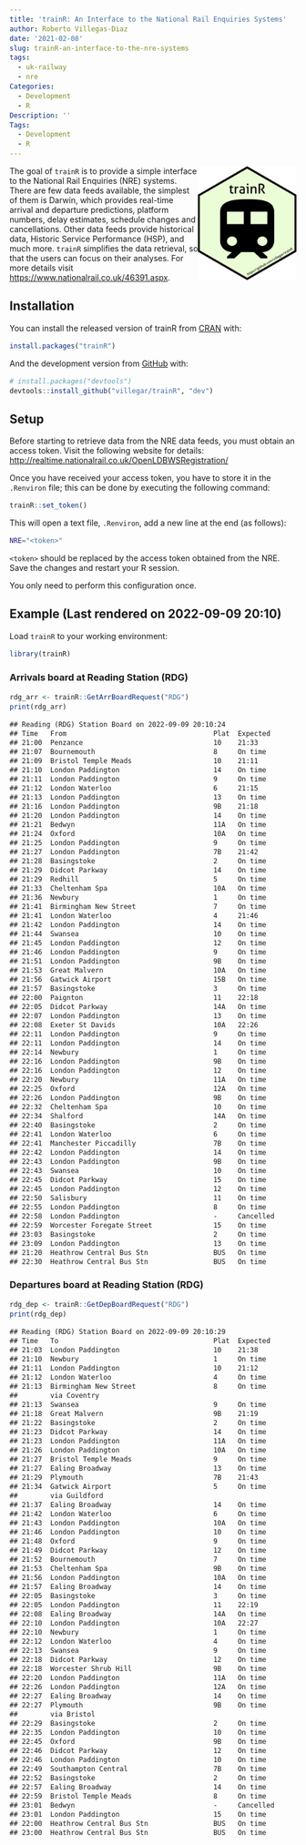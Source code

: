 ```yaml
---
title: 'trainR: An Interface to the National Rail Enquiries Systems'
author: Roberto Villegas-Diaz
date: '2021-02-08'
slug: trainR-an-interface-to-the-nre-systems
tags:
  - uk-railway
  - nre
Categories:
  - Development
  - R
Description: ''
Tags:
  - Development
  - R
---
```


<img src="https://raw.githubusercontent.com/villegar/trainR/main/inst/images/logo.png" alt="logo" align="right" height=200px/>

The goal of `trainR` is to provide a simple interface to the 
National Rail Enquiries (NRE) systems. There are few data feeds 
available, the simplest of them is Darwin, which provides real-time 
arrival and departure predictions, platform numbers, delay estimates, 
schedule changes and cancellations. Other data feeds provide historical 
data, Historic Service Performance (HSP), and much more. `trainR` 
simplifies the data retrieval, so that the users can focus on their 
analyses. For more details visit 
https://www.nationalrail.co.uk/46391.aspx.

## Installation

You can install the released version of trainR from [CRAN](https://CRAN.R-project.org) with:

``` r
install.packages("trainR")
```

And the development version from [GitHub](https://github.com/) with:

``` r
# install.packages("devtools")
devtools::install_github("villegar/trainR", "dev")
```

## Setup
Before starting to retrieve data from the NRE data feeds, you must obtain an access token. 
Visit the following website for details: http://realtime.nationalrail.co.uk/OpenLDBWSRegistration/

Once you have received your access token, you have to store it in the `.Renviron` file; this can be 
done by executing the following command:


```r
trainR::set_token()
```

This will open a text file, `.Renviron`, add a new line at the end (as follows):

```bash
NRE="<token>"
```

`<token>` should be replaced by the access token obtained from the NRE. Save the changes and restart 
your R session.

You only need to perform this configuration once.

## Example (Last rendered on 2022-09-09 20:10)

Load `trainR` to your working environment:

```r
library(trainR)
```

### Arrivals board at Reading Station (RDG)


```r
rdg_arr <- trainR::GetArrBoardRequest("RDG")
print(rdg_arr)
```

```
## Reading (RDG) Station Board on 2022-09-09 20:10:24
## Time   From                                    Plat  Expected
## 21:00  Penzance                                10    21:33
## 21:07  Bournemouth                             8     On time
## 21:09  Bristol Temple Meads                    10    21:11
## 21:10  London Paddington                       14    On time
## 21:11  London Paddington                       9     On time
## 21:12  London Waterloo                         6     21:15
## 21:13  London Paddington                       13    On time
## 21:16  London Paddington                       9B    21:18
## 21:20  London Paddington                       14    On time
## 21:21  Bedwyn                                  11A   On time
## 21:24  Oxford                                  10A   On time
## 21:25  London Paddington                       9     On time
## 21:27  London Paddington                       7B    21:42
## 21:28  Basingstoke                             2     On time
## 21:29  Didcot Parkway                          14    On time
## 21:29  Redhill                                 5     On time
## 21:33  Cheltenham Spa                          10A   On time
## 21:36  Newbury                                 1     On time
## 21:41  Birmingham New Street                   7     On time
## 21:41  London Waterloo                         4     21:46
## 21:42  London Paddington                       14    On time
## 21:44  Swansea                                 10    On time
## 21:45  London Paddington                       12    On time
## 21:46  London Paddington                       9     On time
## 21:51  London Paddington                       9B    On time
## 21:53  Great Malvern                           10A   On time
## 21:56  Gatwick Airport                         15B   On time
## 21:57  Basingstoke                             3     On time
## 22:00  Paignton                                11    22:18
## 22:05  Didcot Parkway                          14A   On time
## 22:07  London Paddington                       13    On time
## 22:08  Exeter St Davids                        10A   22:26
## 22:11  London Paddington                       9     On time
## 22:11  London Paddington                       14    On time
## 22:14  Newbury                                 1     On time
## 22:16  London Paddington                       9B    On time
## 22:16  London Paddington                       12    On time
## 22:20  Newbury                                 11A   On time
## 22:25  Oxford                                  12A   On time
## 22:26  London Paddington                       9B    On time
## 22:32  Cheltenham Spa                          10    On time
## 22:34  Shalford                                14A   On time
## 22:40  Basingstoke                             2     On time
## 22:41  London Waterloo                         6     On time
## 22:41  Manchester Piccadilly                   7B    On time
## 22:42  London Paddington                       14    On time
## 22:43  London Paddington                       9B    On time
## 22:43  Swansea                                 10    On time
## 22:45  Didcot Parkway                          15    On time
## 22:45  London Paddington                       12    On time
## 22:50  Salisbury                               11    On time
## 22:55  London Paddington                       8     On time
## 22:58  London Paddington                       -     Cancelled
## 22:59  Worcester Foregate Street               15    On time
## 23:03  Basingstoke                             2     On time
## 23:09  London Paddington                       13    On time
## 21:20  Heathrow Central Bus Stn                BUS   On time
## 22:30  Heathrow Central Bus Stn                BUS   On time
```

### Departures board at Reading Station (RDG)


```r
rdg_dep <- trainR::GetDepBoardRequest("RDG")
print(rdg_dep)
```

```
## Reading (RDG) Station Board on 2022-09-09 20:10:29
## Time   To                                      Plat  Expected
## 21:03  London Paddington                       10    21:38
## 21:10  Newbury                                 1     On time
## 21:11  London Paddington                       10    21:12
## 21:12  London Waterloo                         4     On time
## 21:13  Birmingham New Street                   8     On time
##        via Coventry                            
## 21:13  Swansea                                 9     On time
## 21:18  Great Malvern                           9B    21:19
## 21:22  Basingstoke                             2     On time
## 21:23  Didcot Parkway                          14    On time
## 21:23  London Paddington                       11A   On time
## 21:26  London Paddington                       10A   On time
## 21:27  Bristol Temple Meads                    9     On time
## 21:27  Ealing Broadway                         13    On time
## 21:29  Plymouth                                7B    21:43
## 21:34  Gatwick Airport                         5     On time
##        via Guildford                           
## 21:37  Ealing Broadway                         14    On time
## 21:42  London Waterloo                         6     On time
## 21:43  London Paddington                       10A   On time
## 21:46  London Paddington                       10    On time
## 21:48  Oxford                                  9     On time
## 21:49  Didcot Parkway                          12    On time
## 21:52  Bournemouth                             7     On time
## 21:53  Cheltenham Spa                          9B    On time
## 21:56  London Paddington                       10A   On time
## 21:57  Ealing Broadway                         14    On time
## 22:05  Basingstoke                             3     On time
## 22:05  London Paddington                       11    22:19
## 22:08  Ealing Broadway                         14A   On time
## 22:10  London Paddington                       10A   22:27
## 22:10  Newbury                                 1     On time
## 22:12  London Waterloo                         4     On time
## 22:13  Swansea                                 9     On time
## 22:18  Didcot Parkway                          12    On time
## 22:18  Worcester Shrub Hill                    9B    On time
## 22:20  London Paddington                       11A   On time
## 22:26  London Paddington                       12A   On time
## 22:27  Ealing Broadway                         14    On time
## 22:27  Plymouth                                9B    On time
##        via Bristol                             
## 22:29  Basingstoke                             2     On time
## 22:35  London Paddington                       10    On time
## 22:45  Oxford                                  9B    On time
## 22:46  Didcot Parkway                          12    On time
## 22:46  London Paddington                       10    On time
## 22:49  Southampton Central                     7B    On time
## 22:52  Basingstoke                             2     On time
## 22:57  Ealing Broadway                         14    On time
## 22:59  Bristol Temple Meads                    8     On time
## 23:01  Bedwyn                                  -     Cancelled
## 23:01  London Paddington                       15    On time
## 22:00  Heathrow Central Bus Stn                BUS   On time
## 23:00  Heathrow Central Bus Stn                BUS   On time
```
